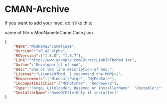 # CMAN-Archive
If you want to add your mod, do it like this:

name of file = ModNameInCamelCase.json

```JSON
{
    "Name":"ModNameInCamelCase",
    "Version":"v0.42 alpha",
    "MCVersion":["1.8.8", "1.8.7"],
    "Link":"http://www.example.com/DirectLinkToTheMod.jar",
    "Author":"Developer(s) of mod",
    "Desc":"One or two line description of mod.",
    "License":"LicenseOfMod, I recommend the MMPLv2",
    "Requirements":["MinecaftForge", "MyModCore"],
    "incompatibilities":["MCPatcher", "RedPower2"],
    "Type":"Forge, Liteloader, Basemod or InstallerName"  "Unstable":"false/true",
    "InstallerName":"NameOfFile(Only if installer)"
}
```
